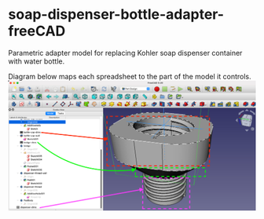 # soap-dispenser-bottle-adapter-freeCAD
Parametric adapter model for replacing Kohler soap dispenser container with water bottle.

Diagram below maps each spreadsheet to the part of the model it controls.
![soap-dispenser-bottle-adapter-spreadsheet-diagream](soap-dispenser-bottle-adapter-spreadsheet-diagram.jpg)

